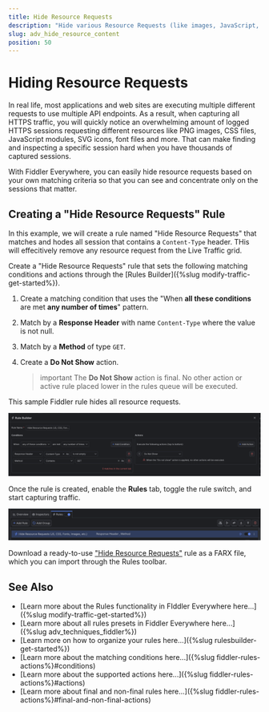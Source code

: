 ```yaml
---
title: Hide Resource Requests 
description: "Hide various Resource Requests (like images, JavaScript, CSS, etc.,) while using Fiddler's rules."
slug: adv_hide_resource_content
position: 50
---
```


# Hiding Resource Requests 

In real life, most applications and web sites are executing multiple different requests to use multiple API endpoints. As a result, when capturing all HTTPS traffic, you will quickly notice an overwhelming amount of logged HTTPS sessions requesting different resources like PNG images, CSS files, JavaScript modules, SVG icons, font files and more. That can make finding and inspecting a specific session hard when you have thousands of captured sessions.

With Fiddler Everywhere, you can easily hide resource requests based on your own matching criteria so that you can see and concentrate only on the sessions that matter.

## Creating a "Hide Resource Requests" Rule

In this example, we will create a rule named "Hide Resource Requests" that matches and hodes all session that contains a `Content-Type` header. THis will effecitively remove any resource request from the Live Traffic grid.

Create a "Hide Resource Requests" rule that sets the following matching conditions and actions through the [Rules Builder]({%slug modify-traffic-get-started%}).

1. Create a matching condition that uses the "When **all these conditions** are met **any number of times**" pattern. 

1. Match by a **Response Header** with name `Content-Type` where the value is not null.

1. Match by a **Method** of type `GET`.

1. Create a **Do Not Show** action.

    >important The **Do Not Show** action is final. No other action or active rule placed lower in the rules queue will be executed.

This sample Fiddler rule hides all resource requests.

![Creating "Hide Resource Requests" rule](../../images/advanced//adv-hide-resources.png)

Once the rule is created, enable the **Rules** tab, toggle the rule switch, and start capturing traffic.

![Activating the "Hide Resource Requests" rule](../../images/advanced/adv-hide-resources-active.png)

Download a ready-to-use <a href="https://github.com/telerik/fiddler-everywhere/tree/master/rules/hide-resource-requests" target="_blank">"Hide Resource Requests"</a> rule as a FARX file, which you can import through the Rules toolbar.
  
## See Also

* [Learn more about the Rules functionality in FIddler Everywhere here...]({%slug modify-traffic-get-started%})
* [Learn more about all rules presets in Fiddler Everywhere here...]({%slug adv_techniques_fiddler%})
* [Learn more on how to organize your rules here...]({%slug rulesbuilder-get-started%})
* [Learn more about the matching conditions here...]({%slug fiddler-rules-actions%}#conditions)
* [Learn more about the supported actions here...]({%slug fiddler-rules-actions%}#actions)
* [Learn more about final and non-final rules here...]({%slug fiddler-rules-actions%}#final-and-non-final-actions)